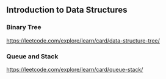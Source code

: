 ## Introduction to Data Structures

### Binary Tree
https://leetcode.com/explore/learn/card/data-structure-tree/

### Queue and Stack
https://leetcode.com/explore/learn/card/queue-stack/
